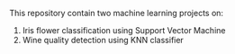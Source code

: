 This repository contain two machine learning projects on:
1. Iris flower classification using Support Vector Machine
2. Wine quality detection using KNN classifier
